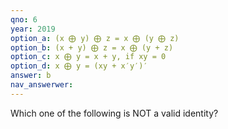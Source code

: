 ```yaml
---
qno: 6
year: 2019
option_a: (x ⨁ y) ⨁ z = x ⨁ (y ⨁ z)
option_b: (x + y) ⨁ z = x ⨁ (y + z)
option_c: x ⨁ y = x + y, if xy = 0
option_d: x ⨁ y = (xy + x′y′)′
answer: b
nav_answerwer:
---
```


Which one of the following is NOT a valid identity?